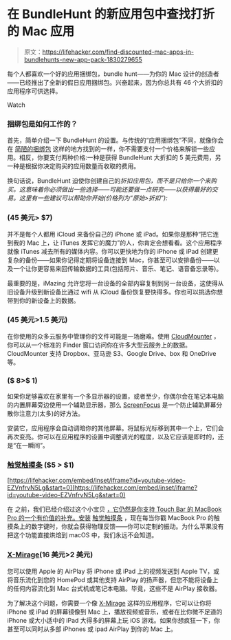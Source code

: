 # 在 BundleHunt 的新应用包中查找打折的 Mac 应用

> 原文：<https://lifehacker.com/find-discounted-mac-apps-in-bundlehunts-new-app-pack-1830279655>

每个人都喜欢一个好的应用捆绑包，bundle hunt——为你的 Mac 设计的创造者——已经推出了全新的假日应用捆绑包。兴奋起来，因为你总共有 46 个大折扣的应用程序可供选择。

Watch

### 捆绑包是如何工作的？

首先，简单介绍一下 BundleHunt 的设置。与传统的“应用捆绑包”不同，就像你会在 [简陋的捆绑包](https://www.humblebundle.com/) 这样的地方找到的一样，你不需要支付一个价格来解锁一些应用。相反，你要支付两种价格:一种是获得 BundleHunt 大折扣的 5 美元费用，另一种是根据你决定购买的应用数量而收取的费用。

换句话说，BundleHunt 迫使你创建自己的*折扣应用包，而不是只给你一个来购买。这意味着你必须做出一些选择——可能还要做一点研究——以获得最好的交易。这里有一些建议可以帮助你开始(价格列为“原始>折扣”):*

### (45 美元> $7)

并不是每个人都用 iCloud 来备份自己的 iPhone 或 iPad。如果你是那种“把它连到我的 Mac 上，让 iTunes 发挥它的魔力”的人，你肯定会想看看。这个应用程序就像 iTunes 减去所有的媒体内容。你可以更快地为你的 iPhone 或 iPad 创建更复杂的备份——如果你记得定期将设备连接到 Mac，你甚至可以安排备份——以及一个让你更容易来回传输数据的工具(包括照片、音乐、笔记、语音备忘录等)。

最重要的是，iMazing 允许您将一台设备的全部内容复制到另一台设备，这使得从旧设备升级到新设备比通过 wifi 从 iCloud 备份恢复要快得多。你也可以挑选你想带到你的新设备上的数据。

### (45 美元>1.5 美元)

在你使用的众多云服务中管理你的文件可能是一场磨难。使用 [CloudMounter](https://cloudmounter.net/) ，你可以从一个标准的 Finder 窗口访问你在许多大型云服务上的数据。CloudMounter 支持 Dropbox、亚马逊 S3、Google Drive、box 和 OneDrive 等。

### ($ 8>$ 1)

如果你足够喜欢在家里有一个多显示器的设置，或者至少，你偶尔会在笔记本电脑的内置屏幕旁边使用一个辅助显示器，那么 [ScreenFocus](https://www.apptorium.com/screenfocus) 是一个防止辅助屏幕分散你注意力(太多)的好方法。

安装它，应用程序会自动调暗你的其他屏幕。将鼠标光标移到其中一个上，它们会再次变亮。你可以在应用程序的设置中调整调光的程度，以及它应该是即时的，还是“在一瞬间”。

### [触觉触摸条](https://www.haptictouchbar.com/) ($5 > $1)

 [https://lifehacker.com/embed/inset/iframe?id=youtube-video-EZVnfrvN5Lg&start=0](https://lifehacker.com/embed/inset/iframe?id=youtube-video-EZVnfrvN5Lg&start=0) 

在 之前，我们已经介绍过这个小宝贝 [，它仍然是你支持 Touch Bar 的 MacBook Pro 的一个有价值的补充。安装](https://lifehacker.com/if-you-hate-the-macbook-s-new-keyboard-try-the-haptic-1819445308) [触觉触摸条](https://www.haptictouchbar.com/) ，现在每当你戳 MacBook Pro 的触摸条上的数字键时，你就会获得物理反馈——你可以定制的振动。为什么苹果没有把这个功能直接烘焙到 macOS 中，我们永远不会知道。

### [X-Mirage](http://x-mirage.com/)(16 美元>2 美元)

您可以使用 Apple 的 AirPlay 将 iPhone 或 iPad 上的视频发送到 Apple TV，或将音乐流化到您的 HomePod 或其他支持 AirPlay 的扬声器，但您不能将设备上的任何内容流化到 Mac 台式机或笔记本电脑。毕竟，这些不是 AirPlay 接收器。

为了解决这个问题，你需要一个像 [X-Mirage](http://x-mirage.com/x-mirage/) 这样的应用程序，它可以让你将 iPhone 或 iPad 的屏幕镜像到 Mac 上，播放视频或音乐，或者在比你微不足道的 iPhone 或大小适中的 iPad 大得多的屏幕上玩 iOS 游戏。如果你想疯狂一下，你甚至可以同时从多部 iPhones 或 ipad AirPlay 到你的 Mac 上。